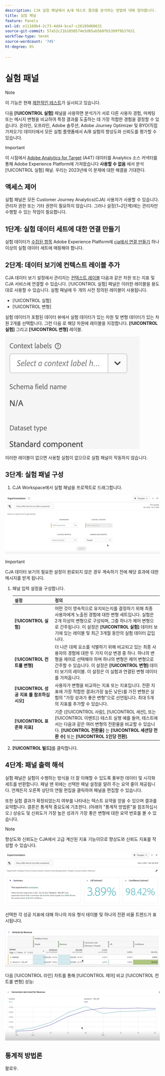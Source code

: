 ```yaml
---
description: CJA 실험 패널에서 A/B 테스트 결과를 분석하는 방법에 대해 알아봅니다.
title: 실험 패널
feature: Panels
exl-id: e11169b4-2c73-4dd4-bca7-c26189d60631
source-git-commit: 57a52c21b1850574e5d85ab560fb5399f9b37631
workflow-type: tm+mt
source-wordcount: '745'
ht-degree: 8%

---
```


# 실험 패널

>[!NOTE]
>
>이 기능은 현재 [제한적인 테스트](/help/release-notes/releases.md)가 실시되고 있습니다.

다음 **[!UICONTROL 실험]** 패널을 사용하면 분석가가 서로 다른 사용자 경험, 마케팅 또는 메시지 변형을 비교하여 특정 결과를 도출하는 데 가장 적합한 경험을 결정할 수 있습니다. 온라인, 오프라인, Adobe 솔루션, Adobe Journey Optimizer 및 BYO(직접 가져오기) 데이터에서 모든 실험 플랫폼에서 A/B 실험의 향상도와 신뢰도를 평가할 수 있습니다.

>[!IMPORTANT]
>
>이 시점에서 [Adobe Analytics for Target](https://experienceleague.adobe.com/docs/target/using/integrate/a4t/a4t.html?lang=ko-KR) (A4T) 데이터를 Analytics 소스 커넥터를 통해 Adobe Experience Platform에 가져왔습니다 **사용할 수 없음** 에서 분석 [!UICONTROL 실험] 패널. 우리는 2023년에 이 문제에 대한 해결을 기대한다.

## 액세스 제어

실험 패널은 모든 Customer Journey Analytics(CJA) 사용자가 사용할 수 있습니다. 관리자 권한 또는 기타 권한이 필요하지 않습니다. 그러나 설정(1~2단계)에는 관리자만 수행할 수 있는 작업이 필요합니다.

## 1단계: 실험 데이터 세트에 대한 연결 만들기

실험 데이터가 [수집된 항목](https://experienceleague.adobe.com/docs/experience-platform/ingestion/home.html?lang=en) Adobe Experience Platform에 [cja에서 연결 만들기](/help/connections/create-connection.md) 하나 이상의 실험 데이터 세트에 매핑해야 합니다.

## 2단계: 데이터 보기에 컨텍스트 레이블 추가

CJA 데이터 보기 설정에서 관리자는 [컨텍스트 레이블](/help/data-views/component-settings/overview.md) 다음과 같은 차원 또는 지표 및 CJA 서비스에 연결할 수 있습니다. [!UICONTROL 실험] 패널은 이러한 레이블을 용도 대로 사용할 수 있습니다. 실험 패널에 두 개의 사전 정의된 레이블이 사용됩니다.

* [!UICONTROL 실험]
* [!UICONTROL 변형]

실험 데이터가 포함된 데이터 뷰에서 실험 데이터가 있는 차원 및 변형 데이터가 있는 차원 2개를 선택합니다. 그런 다음 로 해당 차원에 레이블을 지정합니다. **[!UICONTROL 실험]** 그리고 **[!UICONTROL 변형]** 레이블.

![컨텍스트 레이블](assets/context-label.png)

이러한 레이블이 없으면 사용할 실험이 없으므로 실험 패널이 작동하지 않습니다.

## 3단계: 실험 패널 구성

1. CJA Workspace에서 실험 패널을 프로젝트로 드래그합니다.

![실험 패널](assets/experiment.png)

>[!IMPORTANT]
>CJA 데이터 보기의 필요한 설정이 완료되지 않은 경우 계속하기 전에 해당 효과에 대한 메시지를 받게 됩니다.

1. 패널 입력 설정을 구성합니다.

   | 설정 | 정의 |
   | --- | --- |
   | **[!UICONTROL 실험]** | 어떤 것이 영속적으로 유지되는지를 결정하기 위해 최종 사용자에게 노출된 경험에 대한 변형 세트입니다. 실험은 2개 이상의 변형으로 구성되며, 그중 하나가 제어 변형으로 간주됩니다. 이 설정은  **[!UICONTROL 실험]** 데이터 보기에 있는 레이블 및 최근 3개월 동안의 실험 데이터 값입니다. |
   | **[!UICONTROL 컨트롤 변형]** | 더 나은 대체 요소를 식별하기 위해 비교되고 있는 최종 사용자의 경험에 대한 두 가지 이상 변경 중 하나. 하나의 변형을 제어로 선택해야 하며 하나의 변형은 제어 변형으로 간주할 수 있습니다. 이 설정은  **[!UICONTROL 변형]** 데이터 보기의 레이블. 이 설정은 이 실험과 연결된 변형 데이터를 가져옵니다. |
   | **[!UICONTROL 성공 지표 를 참조하십시오]** | 사용자가 변형을 비교하는 지표 또는 지표입니다. 전환 지표에 가장 적합한 결과(가장 높든 낮든)를 가진 변형은 실험의 &quot;가장 성과가 좋은 변형&quot;으로 선언됩니다. 최대 5개의 지표를 추가할 수 있습니다. |
   | **[!UICONTROL 표준화 지표]** | 기준 ([!UICONTROL 사람], [!UICONTROL 세션], 또는 [!UICONTROL 이벤트]) 테스트 실행 예를 들어, 테스트에서는 다음과 같은 여러 변형의 전환율을 비교할 수 있습니다. **[!UICONTROL 전환율]** 는 **[!UICONTROL 세션당 전환 수]** 또는 **[!UICONTROL 1인당 전환]**. |

1. **[!UICONTROL 빌드]**&#x200B;를 클릭합니다.

## 4단계: 패널 출력 해석

실험 패널은 실험이 수행하는 방식을 더 잘 이해할 수 있도록 풍부한 데이터 및 시각화 세트를 반환합니다. 패널 맨 위에는 선택한 패널 설정을 알려 주는 요약 줄이 제공됩니다. 언제든지 오른쪽 상단의 연필 편집을 클릭하여 패널을 편집할 수 있습니다.

또한 실험 결과가 확정되었는지 여부를 나타내는 텍스트 요약을 얻을 수 있으며 결과를 요약합니다. 결론은 통계적 중요도에 기초한다. (아래의 &quot;통계적 방법론&quot;을 참조하십시오.) 상승도 및 신뢰도가 가장 높은 성과가 가장 좋은 변형에 대한 요약 번호를 볼 수 있습니다.

>[!NOTE]
>
>향상도와 신뢰도는 CJA에서 고급 계산된 지표 기능이므로 향상도와 신뢰도 지표를 작성할 수 있습니다.

![실험 출력](assets/exp-output1.png)

선택한 각 성공 지표에 대해 하나의 자유 형식 테이블 및 하나의 전환 비율 트렌드가 표시됩니다.

![실험 출력](assets/exp-output2.png)

다음 [!UICONTROL 라인] 차트를 통해 [!UICONTROL 제어] 비교 [!UICONTROL 컨트롤 변형] 성능:

![실험 출력](assets/exp-output3.png)


## 통계적 방법론

팔로우.



